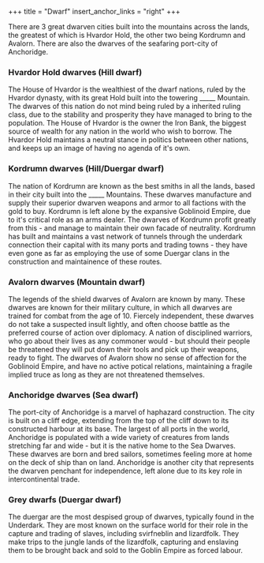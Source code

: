 +++
title = "Dwarf"
insert_anchor_links = "right"
+++

There are 3 great dwarven cities built into the mountains across the lands, the greatest of which is Hvardor Hold, the other two being Kordrumn and Avalorn.
There are also the dwarves of the seafaring port-city of Anchoridge.

### Hvardor Hold dwarves (Hill dwarf)
The House of Hvardor is the wealthiest of the dwarf nations, ruled by the Hvardor dynasty, with its great Hold built into the towering _____ Mountain. The dwarves of this nation do not mind being ruled by a inherited ruling class, due to the stability and prosperity they have managed to bring to the population. The House of Hvardor is the owner the Iron Bank, the biggest source of wealth for any nation in the world who wish to borrow. The Hvardor Hold maintains a neutral stance in politics between other nations, and keeps up an image of having no agenda of it's own.

### Kordrumn dwarves (Hill/Duergar dwarf)
The nation of Kordrumn are known as the best smiths in all the lands, based in their city built into the _____ Mountains. These dwarves manufacture and supply their superior dwarven weapons and armor to all factions with the gold to buy.  Kordrumn is left alone by the expansive Goblinoid Empire, due to it's critical role as an arms dealer. The dwarves of Kordrumn profit greatly from this - and manage to maintain their own facade of neutrality. Kordrumn has built and maintains a vast network of tunnels through the underdark connection their capital with its many ports and trading towns - they have even gone as far as employing the use of some Duergar clans in the construction and maintainence of these routes.

### Avalorn dwarves (Mountain dwarf)
The legends of the shield dwarves of Avalorn are known by many. These dwarves are known for their military culture, in which all dwarves are trained for combat from the age of 10. Fiercely independent, these dwarves do not take a suspected insult lightly, and often choose battle as the preferred course of action over diplomacy. A nation of disciplined warriors, who go about their lives as any commoner would - but should their people be threatened they will put down their tools and pick up their weapons, ready to fight. The dwarves of Avalorn show no sense of affection for the Goblinoid Empire, and have no active potical relations, maintaining a fragile implied truce as long as they are not threatened themselves.

### Anchoridge dwarves (Sea dwarf)
The port-city of Anchoridge is a marvel of haphazard construction. The city is built on a cliff edge, extending from the top of the cliff down to its constructed harbour at its base. The largest of all ports in the world, Anchoridge is populated with a wide variety of creatures from lands stretching far and wide - but it is the native home to the Sea Dwarves. These dwarves are born and bred sailors, sometimes feeling more at home on the deck of ship than on land. Anchoridge is another city that represents the dwarven penchant for independence, left alone due to its key role in intercontinental trade.

### Grey dwarfs (Duergar dwarf)
The duergar are the most despised group of dwarves, typically found in the Underdark. They are most known on the surface world for their role in the capture and trading of slaves, including svirfneblin and lizardfolk. They make trips to the jungle lands of the lizardfolk, capturing and enslaving them to be brought back and sold to the Goblin Empire as forced labour.
